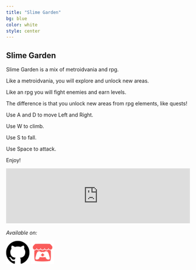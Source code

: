 ```yaml
---
title: "Slime Garden"
bg: blue
color: white
style: center
---
```


## Slime Garden

Slime Garden is a mix of metroidvania and rpg. 

Like a metroidvania, you will explore and unlock new areas.

Like an rpg you will fight enemies and earn levels.

The difference is that you unlock new areas from rpg elements, like quests!

Use A and D to move Left and Right. 

Use W to climb.

Use S to fall.

Use Space to attack.

Enjoy!


<iframe src="https://itch.io/embed/248168" style="width: 100%;" frameborder="0"></iframe>


_Available on:_

[![](img/Github_Icon_64.png)](https://github.com/JoshuaKey/LudumDare41)
[![](img/Itch_Io_Icon_64.png)](https://joshuakey.itch.io/slime-garden)

